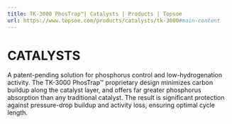```yaml
---
title: TK-3000 PhosTrap™| Catalysts | Products | Topsoe
url: https://www.topsoe.com/products/catalysts/tk-3000#main-content
---
```


# CATALYSTS

A patent-pending solution for phosphorus control and low-hydrogenation activity. The TK-3000 PhosTrap™ proprietary design minimizes carbon buildup along the catalyst layer, and offers far greater phosphorus absorption than any traditional catalyst. The result is significant protection against pressure-drop buildup and activity loss, ensuring optimal cycle length.